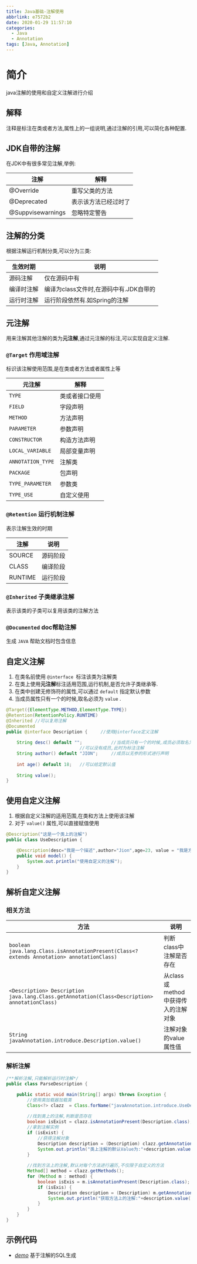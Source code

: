 ```yaml
---
title: Java基础-注解使用
abbrlink: e7572b2
date: 2020-01-29 11:57:10
categories:
  - Java
  - Annotation
tags: [Java, Annotation]
---
```


# 简介

java注解的使用和自定义注解进行介绍



## 解释

注释是标注在类或者方法,属性上的一组说明,通过注解的引用,可以简化各种配置.




## JDK自带的注解
在JDK中有很多常见注解,举例:

| 注解              | 解释                 |
| ----------------- | -------------------- |
| @Override         | 重写父类的方法       |
| @Deprecated       | 表示该方法已经过时了 |
| @Suppvisewarnings | 忽略特定警告         |



## 注解的分类

根据注解运行机制分类,可以分为三类:

| 生效时期   | 说明                                   |
| ---------- | -------------------------------------- |
| 源码注解   | 仅在源码中有                           |
| 编译时注解 | 编译为class文件时,在源码中有.JDK自带的 |
| 运行时注解 | 运行阶段依然有.如Spring的注解          |



## 元注解

用来注解其他注解的类为**元注解**,通过元注解的标注,可以实现自定义注解.
### `@Target` 作用域注解
标识该注解使用范围,是在类或者方法或者属性上等

| 元注解            | 解释           |
| ----------------- | -------------- |
| `TYPE`            | 类或者接口使用 |
| `FIELD`           | 字段声明       |
| `METHOD`          | 方法声明       |
| `PARAMETER`       | 参数声明       |
| `CONSTRUCTOR`     | 构造方法声明   |
| `LOCAL_VARIABLE`  | 局部变量声明   |
| `ANNOTATION_TYPE` | 注解类         |
| `PACKAGE`         | 包声明         |
| `TYPE_PARAMETER`  | 参数类         |
| `TYPE_USE`        | 自定义使用     |

### `@Retention` 运行机制注解
表示注解生效的时期

| 注解    | 说明     |
| ------- | -------- |
| SOURCE  | 源码阶段 |
| CLASS   | 编译阶段 |
| RUNTIME | 运行阶段 |

### `@Inherited` 子类继承注解
表示该类的子类可以复用该类的注解方法

### `@Documented` doc帮助注解
生成 `JAVA` 帮助文档时包含信息



## 自定义注解

 1. 在类名前使用 `@interface `标注该类为注解类
 2. 在类上使用**元注解**标注适用范围,运行机制,是否允许子类继承等.
 3. 在类中创建无修饰符的属性,可以通过 `default` 指定默认参数
 4. 当成员属性只有一个的时候,取名必须为 `value` .

``` java
@Target({ElementType.METHOD,ElementType.TYPE})
@Retention(RetentionPolicy.RUNTIME)
@Inherited //可以复用注解
@Documented
public @interface Description {		//使用@interface定义注解
							
	String desc() default "";			//当成员只有一个的时候,成员必须取名为value(),使用时可以忽略成员名和等号
							//可以没有成员,此时为标注注解
	String author() default "JION";		//成员以无参的形式进行声明
	
	int age() default 18;	//可以给定默认值
	
	String value();
}
```


## 使用自定义注解

 1. 根据自定义注解的适用范围,在类和方法上使用该注解
 2. 对于 `value()` 属性,可以直接赋值使用

``` java
@Description("这是一个类上的注解")
public class UseDescription {

	@Description(desc="我是一个描述",author="Jion",age=23, value = "我是方法上的注解")
	public void model() {
		System.out.println("使用自定义的注解");
	}
}
```



## 解析自定义注解

### 相关方法

| 方法                                                         | 说明                                 |
| ------------------------------------------------------------ | ------------------------------------ |
| `boolean java.lang.Class.isAnnotationPresent(Class<? extends Annotation> annotationClass)` | 判断class中注解是否存在              |
| `<Description> Description java.lang.Class.getAnnotation(Class<Description> annotationClass)` | 从class或 method中获得传入的注解对象 |
| `String javaAnnotation.introduce.Description.value()`        | 注解对象的value属性值                |



### 解析注解


``` java
/**解析注解,只能解析运行时注解*/
public class ParseDescription {

	public static void main(String[] args) throws Exception {
		//使用类加载器加载类
		Class<?> clazz  = Class.forName("javaAnnotation.introduce.UseDescription");
		
		//找到类上的注解,判断是否存在
		boolean isExist = clazz.isAnnotationPresent(Description.class);
		//拿到注解实例
		if (isExist) {
			//获得注解对象
			Description description = (Description) clazz.getAnnotation(Description.class);
			System.out.println("类上注解的默认Value为:"+description.value());
		}
		
		//找到方法上的注解,默认对每个方法进行遍历,不仅限于自定义的方法
		Method[] method = clazz.getMethods();
		for (Method m : method) {
			boolean isExis = m.isAnnotationPresent(Description.class);
			if (isExis) {
				Description description = (Description) m.getAnnotation(Description.class);
				System.out.println("获取方法上的注解:"+description.value());
			}
		}
	}
}
```



## 示例代码

* [*demo*][1]  基于注解的SQL生成






[1]: https://www.github.com/jionjion/JAVA_WorkSpace/tree/master/JavaBase/src/javaAnnotation/demo.java